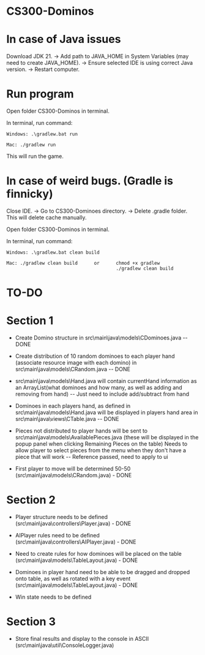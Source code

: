 # CS300-Dominos


# In case of Java issues

Download JDK 21. -> Add path to JAVA_HOME in System Variables (may need to create JAVA_HOME). -> Ensure selected IDE is using correct Java version. -> Restart computer.

# Run program

Open folder CS300-Dominos in terminal.

In terminal, run command: 

    Windows: .\gradlew.bat run

    Mac: ./gradlew run

This will run the game. 

# In case of weird bugs. (Gradle is finnicky)

Close IDE. -> Go to CS300-Dominoes directory. -> Delete .gradle folder. This will delete cache manually.

Open folder CS300-Dominos in terminal.

In terminal, run command: 

    Windows: .\gradlew.bat clean build    

    Mac: ./gradlew clean build      or      chmod +x gradlew
                                            ./gradlew clean build



# TO-DO

# Section 1
- Create Domino structure in src\main\java\models\CDominoes.java -- DONE

- Create distribution of 10 random dominoes to each player hand (associate resource image with each domino) in src\main\java\models\CRandom.java -- DONE

- src\main\java\models\Hand.java will contain currentHand information as an ArrayList(what dominoes and how many, as well as adding and removing from hand) -- Just need to include add/subtract from hand

- Dominoes in each players hand, as defined in src\main\java\models\Hand.java will be displayed in players hand area in src\main\java\views\CTable.java -- DONE

- Pieces not distributed to player hands will be sent to src\main\java\models\AvailablePieces.java (these will be displayed in the popup panel when clicking Remaining Pieces on the table) Needs to allow player to select pieces from the menu when they don't have a piece that will work -- Reference passed, need to apply to ui

- First player to move will be determined 50-50 (src\main\java\models\CRandom.java) - DONE

# Section 2

- Player structure needs to be defined (src\main\java\controllers\Player.java) - DONE

- AIPlayer rules need to be defined (src\main\java\controllers\AIPlayer.java) - DONE

- Need to create rules for how dominoes will be placed on the table (src\main\java\models\TableLayout.java) - DONE

- Dominoes in player hand need to be able to be dragged and dropped onto table, as well as rotated with a key event (src\main\java\models\TableLayout.java) - DONE

- Win state needs to be defined


# Section 3

- Store final results and display to the console in ASCII (src\main\java\util\ConsoleLogger.java)
